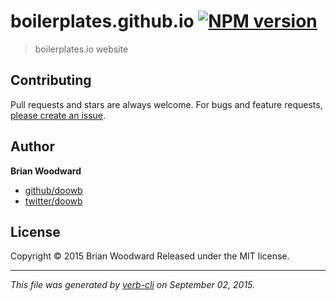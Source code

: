 # boilerplates.github.io [![NPM version](https://badge.fury.io/js/boilerplates.github.io.svg)](http://badge.fury.io/js/boilerplates.github.io)

> boilerplates.io website

## Contributing

Pull requests and stars are always welcome. For bugs and feature requests, [please create an issue](https://github.com/boilerplates/boilerplates.github.io/issues/new).

## Author

**Brian Woodward**

+ [github/doowb](https://github.com/doowb)
+ [twitter/doowb](http://twitter.com/doowb)

## License

Copyright © 2015 Brian Woodward
Released under the MIT license.

***

_This file was generated by [verb-cli](https://github.com/assemble/verb-cli) on September 02, 2015._